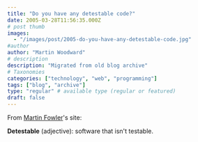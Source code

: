 ```yaml
---
title: "Do you have any detestable code?"
date: 2005-03-28T11:56:35.000Z
# post thumb
images:
  - "/images/post/2005-do-you-have-any-detestable-code.jpg"
#author
author: "Martin Woodward"
# description
description: "Migrated from old blog archive"
# Taxonomies
categories: ["technology", "web", "programming"]
tags: ["blog", "archive"]
type: "regular" # available type (regular or featured)
draft: false
---
```

From [Martin Fowler](http://martinfowler.com/bliki/Detestable.html)'s site:

**Detestable** (adjective): software that isn't testable.